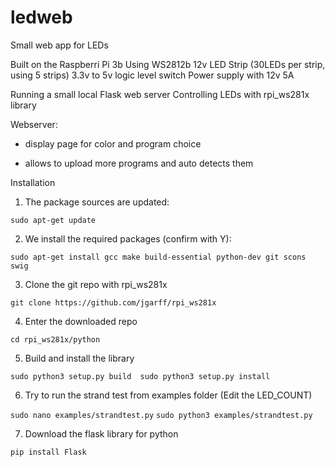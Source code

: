 # ledweb
Small web app for LEDs

Built on the Raspberri Pi 3b
Using WS2812b 12v LED Strip (30LEDs per strip, using 5 strips)
3.3v to 5v logic level switch
Power supply with 12v 5A

Running a small local Flask web server
Controlling LEDs with rpi_ws281x library

Webserver:

- display page for color and program choice

- allows to upload more programs and auto detects them

Installation

1. The package sources are updated:

  `sudo apt-get update`
  
2. We install the required packages (confirm with Y):

 `sudo apt-get install gcc make build-essential python-dev git scons swig`
  
3. Clone the git repo with rpi_ws281x

 `git clone https://github.com/jgarff/rpi_ws281x`
  
4. Enter the downloaded repo

  `cd rpi_ws281x/python`
  
5. Build and install the library

 ` sudo python3 setup.py build 
  sudo python3 setup.py install `
  
6. Try to run the strand test from examples folder (Edit the LED_COUNT)

  `sudo nano examples/strandtest.py`
  `sudo python3 examples/strandtest.py`
  
7. Download the flask library for python

  `pip install Flask`
